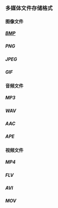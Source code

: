 ### 多媒体文件存储格式
#### 图像文件
##### [BMP](./BMP.html)
##### PNG
##### JPEG
##### GIF
#####  

#### 音频文件
##### MP3
##### WAV
##### AAC
##### APE
#####  

#### 视频文件
##### MP4
##### FLV
##### AVI
##### MOV
